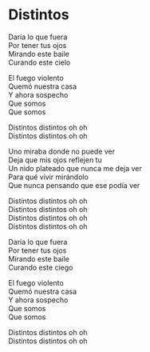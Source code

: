 # Distintos  

Daría lo que fuera  
Por tener tus ojos  
Mirando este baile  
Curando este cielo  

El fuego violento  
Quemó nuestra casa  
Y ahora sospecho  
Que somos  
Que somos  

Distintos distintos oh oh  
Distintos distintos oh oh  

Uno miraba donde no puede ver  
Deja que mis ojos reflejen tu  
Un nido plateado que nunca me deja ver  
Para qué vivir mirándolo  
Que nunca pensando que ese podía ver  

Distintos distintos oh oh  
Distintos distintos oh oh  
Distintos distintos oh oh  
Distintos distintos oh oh  

Daría lo que fuera  
Por tener tus ojos  
Mirando este baile  
Curando este ciego  

El fuego violento  
Quemó nuestra casa  
Y ahora sospecho  
Que somos  
Que somos  

Distintos distintos oh oh  
Distintos distintos oh oh  
